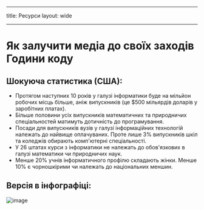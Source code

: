 * * *

title: Ресурси layout: wide

* * *

# Як залучити медіа до своїх заходів Години коду

## Шокуюча статистика (США):

  * Протягом наступних 10 років у галузі інформатики буде на мільйон робочих місць більше, аніж випускників (це $500 мільярдів доларів у заробітних платах).
  * Більше половини усіх випускників математичних та природничих спеціальностей матимуть дотичність до програмування. 
  * Посади для випускників вузів у галузі інформаційних технологій належать до найвище оплачуваних. Проте лише 3% випускників шкіл та коледжів обирають комп'ютерні спеціальності.
  * У 26 штатах курси з інформатики не належать до обов'язкових в галузі математики чи природничих наук. 
  * Менше 20% учнів інформатичного профілю складають жінки. Менше 10% є чорношкірими чи належать до національних меншин.

## Версія в інфографіці:

![image](http://code.org/images/fit-8000/Code.org_infographic.png)